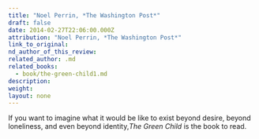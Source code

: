 ```yaml
---
title: "Noel Perrin, *The Washington Post*"
draft: false
date: 2014-02-27T22:06:00.000Z
attribution: "Noel Perrin, *The Washington Post*"
link_to_original:
nd_author_of_this_review:
related_author: .md
related_books:
  - book/the-green-child1.md
description:
weight:
layout: none
---
```

If you want to imagine what it would be like to exist beyond desire, beyond loneliness, and even beyond identity,*The Green Child* is the book to read.

